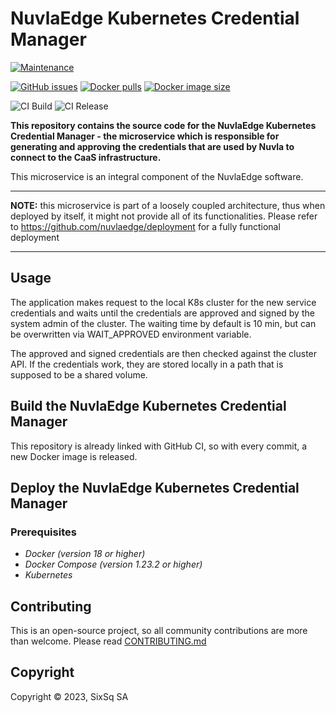 # NuvlaEdge Kubernetes Credential Manager

[![Maintenance](https://img.shields.io/badge/Maintained%3F-yes-green.svg?style=for-the-badge)](https://github.com/nuvlaedge/kubernetes-credentials-manager/graphs/commit-activity)

[![GitHub issues](https://img.shields.io/github/issues/nuvlaedge/kubernetes-credentials-manager?style=for-the-badge&logo=github&logoColor=white)](https://GitHub.com/nuvlaedge/kubernetes-credentials-manager/issues/)
[![Docker pulls](https://img.shields.io/docker/pulls/nuvlaedge/kubernetes-credentials-manager?style=for-the-badge&logo=Docker&logoColor=white)](https://cloud.docker.com/u/nuvlaedge/repository/docker/nuvlaedge/kubernetes-credentials-manager)
[![Docker image size](https://img.shields.io/docker/image-size/nuvladev/kubernetes-credentials-manager/main?logo=docker&logoColor=white&style=for-the-badge)](https://cloud.docker.com/u/nuvlaedge/repository/docker/nuvladev/kubernetes-credentials-manager)


![CI Build](https://github.com/nuvlaedge/kubernetes-credentials-manager/actions/workflows/main.yml/badge.svg)
![CI Release](https://github.com/nuvlaedge/kubernetes-credentials-manager/actions/workflows/release.yml/badge.svg)

**This repository contains the source code for the NuvlaEdge Kubernetes
Credential Manager - the microservice which is responsible for generating and
approving the credentials that are used by Nuvla to connect to the CaaS
infrastructure.**

This microservice is an integral component of the NuvlaEdge software.

---

**NOTE:** this microservice is part of a loosely coupled architecture, thus when
deployed by itself, it might not provide all of its functionalities. Please
refer to https://github.com/nuvlaedge/deployment for a fully functional
deployment

---

## Usage

The application makes request to the local K8s cluster for the new service
credentials and waits until the credentials are approved and signed by the
system admin of the cluster. The waiting time by default is 10 min, but can be
overwritten via WAIT_APPROVED environment variable.

The approved and signed credentials are then checked against the cluster API. If
the credentials work, they are stored locally in a path that is supposed to be a
shared volume.

## Build the NuvlaEdge Kubernetes Credential Manager

This repository is already linked with GitHub CI, so with every commit, a new
Docker image is released.


## Deploy the NuvlaEdge Kubernetes Credential Manager

### Prerequisites

 - *Docker (version 18 or higher)*
 - *Docker Compose (version 1.23.2 or higher)*
 - *Kubernetes*

## Contributing

This is an open-source project, so all community contributions are more than
welcome. Please read [CONTRIBUTING.md](CONTRIBUTING.md)

## Copyright

Copyright &copy; 2023, SixSq SA

